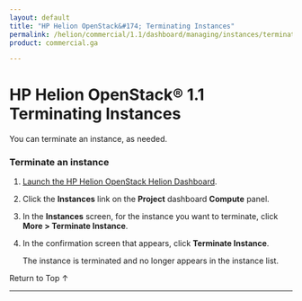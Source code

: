 ```yaml
---
layout: default
title: "HP Helion OpenStack&#174; Terminating Instances"
permalink: /helion/commercial/1.1/dashboard/managing/instances/terminate/
product: commercial.ga

---
```

<!--PUBLISHED-->

<script>

function PageRefresh {
onLoad="window.refresh"
}

PageRefresh();

</script>

<!--
<p style="font-size: small;"> <a href="/helion/commercial/1.1/ga1/install/">&#9664; PREV</a> | <a href="/helion/commercial/1.1/ga1/install-overview/">&#9650; UP</a> | <a href="/helion/commercial/1.1/ga1/">NEXT &#9654;</a></p> 
-->

# HP Helion OpenStack&#174; 1.1 Terminating Instances

You can terminate an instance, as needed. 

### Terminate an instance ###

1. [Launch the HP Helion OpenStack Helion Dashboard](/helion/openstack/1.1/dashboard/login/).

2. Click the **Instances** link on the **Project** dashboard **Compute** panel.

3. In the **Instances** screen, for the instance you want to terminate, click **More &gt; Terminate Instance**.

3. In the confirmation screen that appears, click **Terminate Instance**.

	The instance is terminated and no longer appears in the instance list.

<p><a href="#top" style="padding:14px 0px 14px 0px; text-decoration: none;"> Return to Top &#8593; </a>


----
